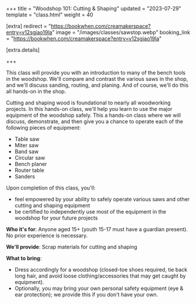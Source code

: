 +++
title = "Woodshop 101: Cutting & Shaping"
updated = "2023-07-29"
template = "class.html"
weight = 40

[extra]
redirect = "https://bookwhen.com/creamakerspace?entry=v12sgjao19la"
image = "/images/classes/sawstop.webp"
booking_link = "https://bookwhen.com/creamakerspace?entry=v12sgjao19la"

[extra.details]

+++

This class will provide you with an introduction to many of the bench tools in the woodshop. We'll compare and contrast the various saws in the shop, and we'll discuss sanding, routing, and planing. And of course, we'll do this all hands-on in the shop.

<!-- more -->

Cutting and shaping wood is foundational to nearly all woodworking projects. In this hands-on class, we'll help you learn to use the major equipment of the woodshop safely. This a hands-on class where we will discuss, demonstrate, and then give you a chance to operate each of the following pieces of equipment:

- Table saw
- Miter saw
- Band saw
- Circular saw
- Bench planer
- Router table
- Sanders

Upon completion of this class, you'll:
- feel empowered by your ability to safely operate various saws and other cutting and shaping equipment 
- be certified to independently use most of the equipment in the woodshop for your future projects

**Who it's for**: Anyone aged 15+ (youth 15-17 must have a guardian present).
No prior experience is necessary.

**We'll provide**: Scrap materials for cutting and shaping

**What to bring**:
- Dress accordingly for a woodshop (closed-toe shoes required, tie back long hair, and avoid loose clothing/accessories that may get caught by equipment).
- Optionally, you may bring your own personal safety equipment (eye & ear protection); we provide this if you don't have your own.
